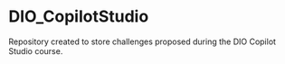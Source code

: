 # DIO_CopilotStudio
Repository created to store challenges proposed during the DIO Copilot Studio course.
